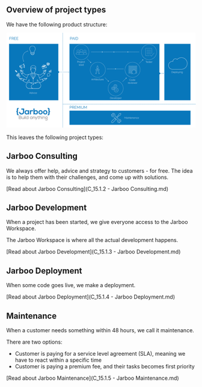 Overview of project types
--------------------------

We have the following product structure:

![Task lifecycle](/images/jarbo-image.png)

This leaves the following project types:

Jarboo Consulting
----------------

We always offer help, advice and strategy to customers - for free. The idea is to help them with their challenges, and come up with solutions.

[Read about Jarboo Consulting](C_15.1.2 - Jarboo Consulting.md)

Jarboo Development
--------------------------

When a project has been started, we give everyone access to the Jarboo Workspace.

The Jarboo Workspace is where all the actual development happens.

[Read about Jarboo Development](C_15.1.3 - Jarboo Development.md)

Jarboo Deployment
---------------------------

When some code goes live, we make a deployment.

[Read about Jarboo Deployment](C_15.1.4 - Jarboo Deployment.md)


Maintenance
--------------------------

When a customer needs something within 48 hours, we call it maintenance.

There are two options:

- Customer is paying for a service level agreement (SLA), meaning we have to react within a specific time
- Customer is paying a premium fee, and their tasks becomes first priority

[Read about Jarboo Maintenance](C_15.1.5 - Jarboo Maintenance.md)